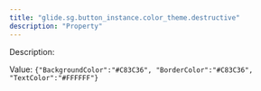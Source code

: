 ```yaml
---
title: "glide.sg.button_instance.color_theme.destructive"
description: "Property"
---
```


Description: 

Value: `{"BackgroundColor":"#C83C36", "BorderColor":"#C83C36", "TextColor":"#FFFFFF"}`